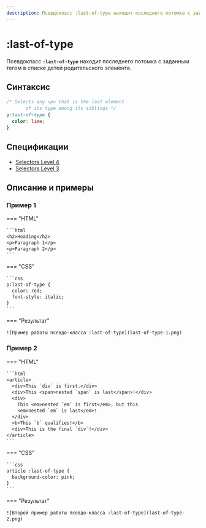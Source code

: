 ```yaml
---
description: Псевдокласс :last-of-type находит последнего потомка с заданным тегом в списке детей родительского элемента
---
```


# :last-of-type

Псевдокласс **`:last-of-type`** находит последнего потомка с заданным тегом в списке детей родительского элемента.

## Синтаксис

```css
/* Selects any <p> that is the last element
	   of its type among its siblings */
p:last-of-type {
  color: lime;
}
```

## Спецификации

- [Selectors Level 4](https://drafts.csswg.org/selectors-4/#last-of-type-pseudo)
- [Selectors Level 3](https://drafts.csswg.org/selectors-3/#last-of-type-pseudo)

## Описание и примеры

### Пример 1

=== "HTML"

    ```html
    <h2>Heading</h2>
    <p>Paragraph 1</p>
    <p>Paragraph 2</p>
    ```

=== "CSS"

    ```css
    p:last-of-type {
      color: red;
      font-style: italic;
    }
    ```

=== "Результат"

    ![Пример работы псевдо-класса :last-of-type](last-of-type-1.png)

### Пример 2

=== "HTML"

    ```html
    <article>
      <div>This `div` is first.</div>
      <div>This <span>nested `span` is last</span>!</div>
      <div>
        This <em>nested `em` is first</em>, but this
        <em>nested `em` is last</em>!
      </div>
      <b>This `b` qualifies!</b>
      <div>This is the final `div`!</div>
    </article>
    ```

=== "CSS"

    ```css
    article :last-of-type {
      background-color: pink;
    }
    ```

=== "Результат"

    ![Второй пример работы псевдо-класса :last-of-type](last-of-type-2.png)
